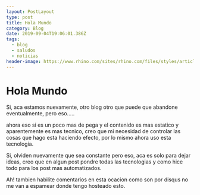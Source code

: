 ```yaml
---
layout: PostLayout
type: post
title: Hola Mundo
category: Blog
date: 2019-09-04T19:06:01.386Z
tags:
  - blog
  - saludos
  - noticias
header-image: https://www.rhino.com/sites/rhino.com/files/styles/article_image/public/2017-10/whitesnakes-500.jpg
---
```

# Hola Mundo

Si, aca estamos nuevamente, otro blog otro que puede que abandone eventualmente, pero eso.....

ahora eso si es un poco mas de pega y el contenido es mas estatico y aparentemente es mas tecnico, creo que mi necesidad de controlar las cosas que hago esta haciendo efecto, por lo mismo ahora uso esta tecnologia.

Si, olviden nuevamente que sea constante pero eso, aca es solo para dejar ideas, creo que en algun post pondre todas las tecnologias y como hice todo para los post mas automatizados.

Ah! tambien habilite comentarios en esta ocacion como son por disqus no me van a espamear donde tengo hosteado esto.
